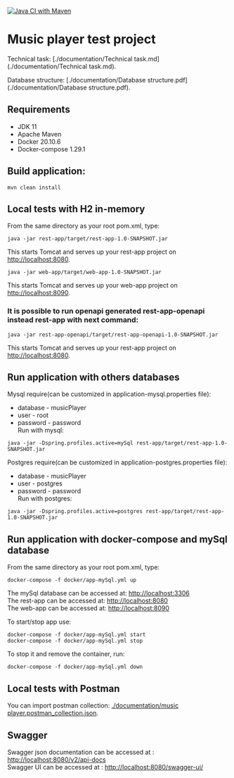 [![Java CI with Maven](https://github.com/Brest-Java-Course-2021/dmilashuk-musicPlayer/actions/workflows/maven.yml/badge.svg)](https://github.com/Brest-Java-Course-2021/dmilashuk-musicPlayer/actions/workflows/maven.yml)

# Music player test project

Technical task: [./documentation/Technical task.md](./documentation/Technical task.md).

Database structure: [./documentation/Database structure.pdf](./documentation/Database structure.pdf).
## Requirements

* JDK 11
* Apache Maven
* Docker 20.10.6
* Docker-compose 1.29.1

## Build application:
```
mvn clean install
```
## Local tests with H2 in-memory
From the same directory as your root pom.xml, type:
```
java -jar rest-app/target/rest-app-1.0-SNAPSHOT.jar
```
This starts Tomcat and serves up your rest-app project on [http://localhost:8080](http://localhost:8080).
```
java -jar web-app/target/web-app-1.0-SNAPSHOT.jar 
```
This starts Tomcat and serves up your web-app project on [http://localhost:8090](http://localhost:8090).
### It is possible to run openapi generated rest-app-openapi instead rest-app with next command:
```
java -jar rest-app-openapi/target/rest-app-openapi-1.0-SNAPSHOT.jar 
```
This starts Tomcat and serves up your rest-app project on [http://localhost:8080](http://localhost:8080).
## Run application with others databases
Mysql require(can be customized in application-mysql.properties file): 
* database - musicPlayer
* user - root
* password - password \
Run with mysql:
```
java -jar -Dspring.profiles.active=mySql rest-app/target/rest-app-1.0-SNAPSHOT.jar
```
Postgres require(can be customized in application-postgres.properties file): 
* database - musicPlayer
* user - postgres
* password - password \
Run with postgres:
```
java -jar -Dspring.profiles.active=postgres rest-app/target/rest-app-1.0-SNAPSHOT.jar
```

## Run application with docker-compose and mySql database
From the same directory as your root pom.xml, type:
```
docker-compose -f docker/app-mySql.yml up
```
The mySql database can be accessed at: [http://localhost:3306](http://localhost:3306)\
The rest-app can be accessed at: [http://localhost:8080](http://localhost:8080)\
The web-app can be accessed at: [http://localhost:8090](http://localhost:8090)
 
 To start/stop app use:
 ```
 docker-compose -f docker/app-mySql.yml start
 docker-compose -f docker/app-mySql.yml stop
 ```
To stop it and remove the container, run:
 ```
 docker-compose -f docker/app-mySql.yml down
 ```
## Local tests with Postman
You can import postman collection: [./documentation/music player.postman_collection.json](./documentation/music%20player.postman_collection.json).

## Swagger
Swagger json documentation can be accessed at : [http://localhost:8080/v2/api-docs](http://localhost:8080/v2/api-docs) \
Swagger UI can be accessed at : [http://localhost:8080/swagger-ui/](http://localhost:8080/swagger-ui/)